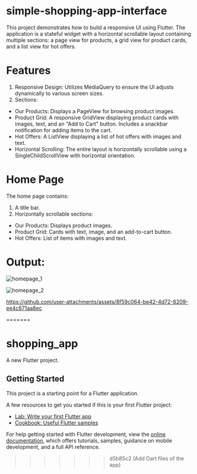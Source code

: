 
# simple-shopping-app-interface
This project demonstrates how to build a responsive UI using Flutter. The application is a stateful widget with a horizontal scrollable layout containing multiple sections: a page view for products, a grid view for product cards, and a list view for hot offers.
# Features
1. Responsive Design:
Utilizes MediaQuery to ensure the UI adjusts dynamically to various screen sizes.
2. Sections:
- Our Products: Displays a PageView for browsing product images.
- Product Grid: A responsive GridView displaying product cards with images, text, and an "Add to Cart" button. Includes a snackbar notification for adding items to the cart.
- Hot Offers: A ListView displaying a list of hot offers with images and text.
- Horizontal Scrolling: The entire layout is horizontally scrollable using a SingleChildScrollView with horizontal orientation.
# Home Page
The home page contains:
1. A title bar.
2. Horizontally scrollable sections:
- Our Products: Displays product images.
- Product Grid: Cards with text, image, and an add-to-cart button.
- Hot Offers: List of items with images and text.
# Output:


![homepage_1](https://github.com/user-attachments/assets/dfdac41b-e8a5-4d88-b509-9553b318a8b2)


![homepage_2](https://github.com/user-attachments/assets/3c05550b-98be-4ba6-a437-17dc10026d30)


https://github.com/user-attachments/assets/8f59c064-be42-4d72-8209-ee4c871aa8ec



=======
# shopping_app

A new Flutter project.

## Getting Started

This project is a starting point for a Flutter application.

A few resources to get you started if this is your first Flutter project:

- [Lab: Write your first Flutter app](https://docs.flutter.dev/get-started/codelab)
- [Cookbook: Useful Flutter samples](https://docs.flutter.dev/cookbook)

For help getting started with Flutter development, view the
[online documentation](https://docs.flutter.dev/), which offers tutorials,
samples, guidance on mobile development, and a full API reference.
>>>>>>> d5b85c2 (Add Dart files of the app)
